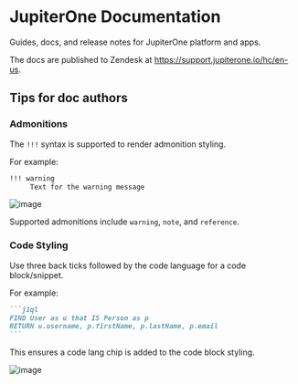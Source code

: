 # JupiterOne Documentation

Guides, docs, and release notes for JupiterOne platform and apps.

The docs are published to Zendesk at <https://support.jupiterone.io/hc/en-us>.

## Tips for doc authors

### Admonitions

The `!!!` syntax is supported to render admonition styling. 

For example:

```markdown
!!! warning
     Text for the warning message
```

![image](https://user-images.githubusercontent.com/28784384/128935295-fcf54992-12a1-42f2-861f-e162abff8475.png)

Supported admonitions include `warning`, `note`, and `reference`.

### Code Styling

Use three back ticks followed by the code language for a code block/snippet.

For example: 

````markdown
```j1ql
FIND User as u that IS Person as p
RETURN u.username, p.firstName, p.lastName, p.email
```
````

This ensures a code lang chip is added to the code block styling. 

![image](https://user-images.githubusercontent.com/28784384/128935815-4ce73691-9d32-490a-8a75-2c0687e36d32.png)

